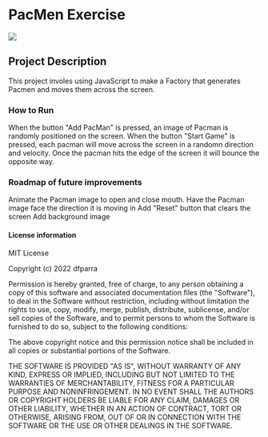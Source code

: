 # PacMen Exercise
<img src="PacMan1.png">

## Project Description
This project involes using JavaScript to make a Factory that generates Pacmen and moves them across the screen.

### How to Run
When the button "Add PacMan" is pressed, an image of Pacman is randomly positioned on the screen. 
When the button "Start Game" is pressed, each pacman will move across the screen in a randomn direction and velocity.
Once the pacman hits the edge of the screen it will bounce the opposite way. 

### Roadmap of future improvements
Animate the Pacman image to open and close mouth.
Have the Pacman image face the direction it is moving in
Add "Reset" button that clears the screen
Add background image


#### License information
MIT License

Copyright (c) 2022 dfparra

Permission is hereby granted, free of charge, to any person obtaining a copy
of this software and associated documentation files (the "Software"), to deal
in the Software without restriction, including without limitation the rights
to use, copy, modify, merge, publish, distribute, sublicense, and/or sell
copies of the Software, and to permit persons to whom the Software is
furnished to do so, subject to the following conditions:

The above copyright notice and this permission notice shall be included in all
copies or substantial portions of the Software.

THE SOFTWARE IS PROVIDED "AS IS", WITHOUT WARRANTY OF ANY KIND, EXPRESS OR
IMPLIED, INCLUDING BUT NOT LIMITED TO THE WARRANTIES OF MERCHANTABILITY,
FITNESS FOR A PARTICULAR PURPOSE AND NONINFRINGEMENT. IN NO EVENT SHALL THE
AUTHORS OR COPYRIGHT HOLDERS BE LIABLE FOR ANY CLAIM, DAMAGES OR OTHER
LIABILITY, WHETHER IN AN ACTION OF CONTRACT, TORT OR OTHERWISE, ARISING FROM,
OUT OF OR IN CONNECTION WITH THE SOFTWARE OR THE USE OR OTHER DEALINGS IN THE
SOFTWARE.
